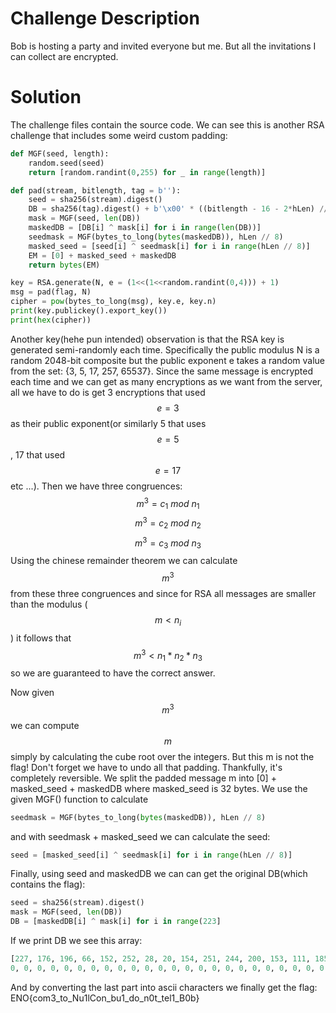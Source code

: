 # Challenge Description

Bob is hosting a party and invited everyone but me. But all the invitations I can collect are encrypted.

# Solution
The challenge files contain the source code.
We can see this is another RSA challenge that includes some weird custom padding:
```python
def MGF(seed, length):
    random.seed(seed)
    return [random.randint(0,255) for _ in range(length)]

def pad(stream, bitlength, tag = b''):
    seed = sha256(stream).digest()
    DB = sha256(tag).digest() + b'\x00' * ((bitlength - 16 - 2*hLen) // 8 - len(stream)) + b'\x01' + stream
    mask = MGF(seed, len(DB))
    maskedDB = [DB[i] ^ mask[i] for i in range(len(DB))]
    seedmask = MGF(bytes_to_long(bytes(maskedDB)), hLen // 8)
    masked_seed = [seed[i] ^ seedmask[i] for i in range(hLen // 8)]
    EM = [0] + masked_seed + maskedDB
    return bytes(EM)

key = RSA.generate(N, e = (1<<(1<<random.randint(0,4))) + 1)
msg = pad(flag, N)
cipher = pow(bytes_to_long(msg), key.e, key.n)
print(key.publickey().export_key())
print(hex(cipher))
```
Another key(hehe pun intended) observation is that the RSA key is generated semi-randomly each time. Specifically the public modulus N is a random 2048-bit composite but the public exponent e takes a random value from the set: {3, 5, 17, 257, 65537}.
Since the same message is encrypted each time and we can get as many encryptions as we want from the server, all we have to do is get 3 encryptions that used $$e=3$$ as their public exponent(or similarly 5 that uses $$e=5$$,  17 that used $$e=17$$ etc ...).
Then we have three congruences:
$$m^3=c_1 \: mod \: n_1$$
$$m^3=c_2 \: mod \: n_2$$
$$m^3=c_3 \: mod \: n_3$$
Using the chinese remainder theorem we can calculate $$m^3$$ from these three congruences and 
since for RSA all messages are smaller than the modulus ($$ m < n_i $$) it follows that $$m^3 < n_1\ast n_2\ast n_3$$ so we are guaranteed to have the correct answer.

Now given $$m^3$$ we can compute $$m$$ simply by calculating the cube root over the integers.
But this m is not the flag! Don't forget we have to undo all that padding. Thankfully, it's completely reversible.
We split the padded message m into [0] + masked_seed + maskedDB where masked_seed is 32 bytes.
We use the given MGF() function to calculate
```python
seedmask = MGF(bytes_to_long(bytes(maskedDB)), hLen // 8)
```
and with seedmask + masked_seed we can calculate the seed:
```python 
seed = [masked_seed[i] ^ seedmask[i] for i in range(hLen // 8)]
 ```
Finally, using seed and maskedDB we can can get the original DB(which contains the flag):
```python
seed = sha256(stream).digest()
mask = MGF(seed, len(DB))
DB = [maskedDB[i] ^ mask[i] for i in range(223]
```
If we print DB we see this array:
```python
[227, 176, 196, 66, 152, 252, 28, 20, 154, 251, 244, 200, 153, 111, 185, 36, 39, 174, 65, 228, 100, 155, 147, 76, 164, 149, 153, 27, 120, 82, 184, 85, 0, 0, 0, 0, 
0, 0, 0, 0, 0, 0, 0, 0, 0, 0, 0, 0, 0, 0, 0, 0, 0, 0, 0, 0, 0, 0, 0, 0, 0, 0, 0, 0, 0, 0, 0, 0, 0, 0, 0, 0, 0, 0, 0, 0, 0, 0, 0, 0, 0, 0, 0, 0, 0, 0, 0, 0, 0, 0, 0, 0, 0, 0, 0, 0, 0, 0, 0, 0, 0, 0, 0, 0, 0, 0, 0, 0, 0, 0, 0, 0, 0, 0, 0, 0, 0, 0, 0, 0, 0, 0, 0, 0, 0, 0, 0, 0, 0, 0, 0, 0, 0, 0, 0, 0, 0, 0, 0, 0, 0, 0, 0, 0, 0, 0, 0, 0, 0, 0, 0, 0, 0, 0, 0, 0, 0, 0, 0, 0, 0, 0, 0, 0, 0, 0, 0, 0, 0, 0, 0, 0, 0, 0, 0, 0, 0, 0, 0, 0, 0, 0, 1, 69, 78, 79, 123, 99, 111, 109, 51, 95, 116, 111, 95, 78, 117, 49, 108, 67, 111, 110, 95, 98, 117, 49, 95, 100, 111, 95, 110, 48, 116, 95, 116, 101, 108, 49, 95, 66, 48, 98, 125]
```
And by converting the last part into ascii characters we finally get the flag:
ENO{com3_to_Nu1lCon_bu1_do_n0t_tel1_B0b}

